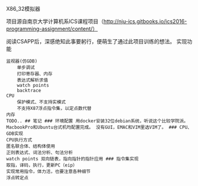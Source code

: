X86_32模拟器

项目源自南京大学计算机系ICS课程项目（http://nju-ics.gitbooks.io/ics2016-programming-assignment/content/）

阅读CSAPP后，深感绝知此事要躬行，便萌生了通过此项目训练的想法。
实现功能

    监视器(仿GDB)
        单步调试
        打印寄存器、内存
        表达式解析求值
        watch points
        backtrace
    CPU
        保护模式、不支持实模式
        不支持X87浮点指令集，以定点数代替
    内存
    TODO.. ## 笔记 ### 环境配置 用docker安装32位debian系统，听说这个比较学院派。MacbookPro和Ubuntu台式机均配置完成。 没有GUI，EMAC和VIM里选VIM了。 ### CPU、GDB实现
    CPU执行方式
    匿名联合体、结构体使用
    正则表达式、词法分析、句法分析
    watch points 双向链表，指向指针的指针应用 ### 指令集实现
    取指，译码，执行，更新PC（eip）
    实现常用指令，体力活，也要注意各种细节
    浮点转定点
